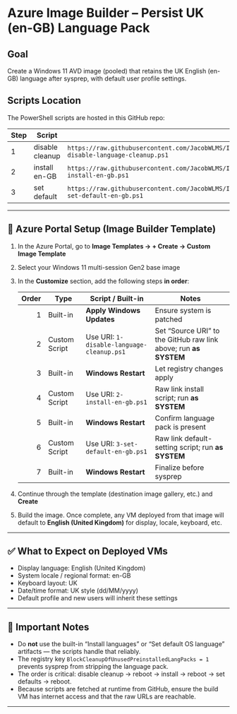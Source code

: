 # Azure Image Builder – Persist UK (en-GB) Language Pack

## Goal
Create a Windows 11 AVD image (pooled) that retains the UK English (en-GB) language after sysprep, with default user profile settings.

## Scripts Location
The PowerShell scripts are hosted in this GitHub repo:

| Step | Script | URI |
|------|--------|-----|
| 1 | disable cleanup | `https://raw.githubusercontent.com/JacobWLMS/ImageBuilderScripts/refs/heads/main/SetOSLanguagePack/1-disable-language-cleanup.ps1` |
| 2 | install en-GB | `https://raw.githubusercontent.com/JacobWLMS/ImageBuilderScripts/refs/heads/main/SetOSLanguagePack/2-install-en-gb.ps1` |
| 3 | set default | `https://raw.githubusercontent.com/JacobWLMS/ImageBuilderScripts/refs/heads/main/SetOSLanguagePack/3-set-default-en-gb.ps1` |

---

## 🔧 Azure Portal Setup (Image Builder Template)

1. In the Azure Portal, go to **Image Templates → + Create → Custom Image Template**  
2. Select your Windows 11 multi-session Gen2 base image  
3. In the **Customize** section, add the following steps **in order**:

   | Order | Type | Script / Built-in | Notes |
   |------:|------|--------------------|-------|
   | 1 | Built-in | **Apply Windows Updates** | Ensure system is patched |
   | 2 | Custom Script | Use URI: `1-disable-language-cleanup.ps1` | Set “Source URI” to the GitHub raw link above; run **as SYSTEM** |
   | 3 | Built-in | **Windows Restart** | Let registry changes apply |
   | 4 | Custom Script | Use URI: `2-install-en-gb.ps1` | Raw link install script; run **as SYSTEM** |
   | 5 | Built-in | **Windows Restart** | Confirm language pack is present |
   | 6 | Custom Script | Use URI: `3-set-default-en-gb.ps1` | Raw link default-setting script; run **as SYSTEM** |
   | 7 | Built-in | **Windows Restart** | Finalize before sysprep |

4. Continue through the template (destination image gallery, etc.) and **Create**  
5. Build the image. Once complete, any VM deployed from that image will default to **English (United Kingdom)** for display, locale, keyboard, etc.

---

## ✅ What to Expect on Deployed VMs

- Display language: English (United Kingdom)  
- System locale / regional format: en-GB  
- Keyboard layout: UK  
- Date/time format: UK style (dd/MM/yyyy)  
- Default profile and new users will inherit these settings  

---

## 🧠 Important Notes

- Do **not** use the built-in “Install languages” or “Set default OS language” artifacts — the scripts handle that reliably.  
- The registry key `BlockCleanupOfUnusedPreinstalledLangPacks = 1` prevents sysprep from stripping the language pack.  
- The order is critical: disable cleanup → reboot → install → reboot → set defaults → reboot.  
- Because scripts are fetched at runtime from GitHub, ensure the build VM has internet access and that the raw URLs are reachable.

---